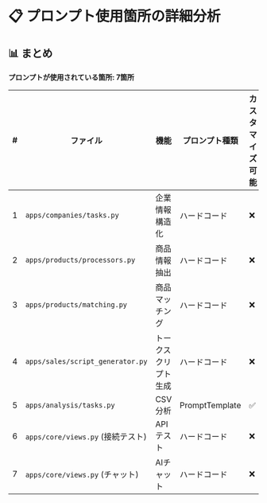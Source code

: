 # 📋 プロンプト使用箇所の詳細分析

## 📊 まとめ

**プロンプトが使用されている箇所: 7箇所**

| # | ファイル | 機能 | プロンプト種類 | カスタマイズ可能 |
|---|---------|------|---------------|-----------------|
| 1 | `apps/companies/tasks.py` | 企業情報構造化 | ハードコード | ❌ |
| 2 | `apps/products/processors.py` | 商品情報抽出 | ハードコード | ❌ |
| 3 | `apps/products/matching.py` | 商品マッチング | ハードコード | ❌ |
| 4 | `apps/sales/script_generator.py` | トークスクリプト生成 | ハードコード | ❌ |
| 5 | `apps/analysis/tasks.py` | CSV分析 | PromptTemplate | ✅ |
| 6 | `apps/core/views.py` (接続テスト) | APIテスト | ハードコード | ❌ |
| 7 | `apps/core/views.py` (チャット) | AIチャット | ハードコード | ❌ |

